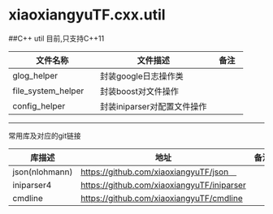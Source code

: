 # xiaoxiangyuTF.cxx.util

##C++ util
目前,只支持C++11

| 文件名称 | 文件描述　| 备注　|
| ---- | ---- | ---- |
| glog_helper | 封装google日志操作类　|  | 
| file_system_helper　| 封装boost对文件操作 |  |
| config_helper　| 封装iniparser对配置文件操作 |  |

-----

常用库及对应的git链接

| 库描述 | 地址　| 备注　|
| ---- | ---- | ---- |
| json(nlohmann) | https://github.com/xiaoxiangyuTF/json　|  | 
| iniparser4　| https://github.com/xiaoxiangyuTF/iniparser |  |
| cmdline　| https://github.com/xiaoxiangyuTF/cmdline |  |
